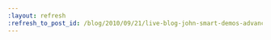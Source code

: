 ```yaml
---
:layout: refresh
:refresh_to_post_id: /blog/2010/09/21/live-blog-john-smart-demos-advanced-hudson-usage
---
```


